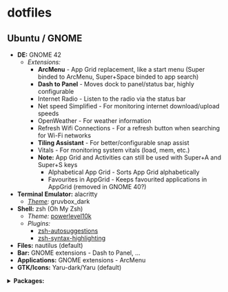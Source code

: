 # dotfiles

## Ubuntu / GNOME

* **DE:** GNOME 42
  * *Extensions:*
    * **ArcMenu** - App Grid replacement, like a start menu (Super binded to ArcMenu, Super+Space binded to app search)
    * **Dash to Panel** - Moves dock to panel/status bar, highly configurable
    * Internet Radio - Listen to the radio via the status bar
    * Net speed Simplified - For monitoring internet download/upload speeds
    * OpenWeather - For weather information
    * Refresh Wifi Connections - For a refresh button when searching for Wi-Fi networks
    * **Tiling Assistant** - For better/configurable snap assist
    * Vitals - For monitoring system vitals (load, mem, etc.)
    * **Note:** App Grid and Activities can still be used with Super+A and Super+S keys
      * Alphabetical App Grid - Sorts App Grid alphabetically
      * Favourites in AppGrid - Keeps favourited applications in AppGrid (removed in GNOME 40?)
* **Terminal Emulator:** alacritty
  * *[Theme](https://github.com/eendroroy/alacritty-theme):* gruvbox_dark
* **Shell:** zsh (Oh My Zsh)
  * *Theme:* [powerlevel10k](https://github.com/romkatv/powerlevel10k)
  * *Plugins:*
    * [zsh-autosuggestions](https://github.com/zsh-users/zsh-autosuggestions)
    * [zsh-syntax-highlighting](https://github.com/zsh-users/zsh-syntax-highlighting)
* **Files:** nautilus (default)
* **Bar:** GNOME extensions - Dash to Panel, ...
* **Applications:** GNOME extensions - ArcMenu
* **GTK/Icons:** Yaru-dark/Yaru (default)
<details>
  <summary><b>Packages:</b></summary>
  <ul>
    <li>apt (<code>apt-mark showmanual</code>)</li>
      <ul>
        <li>cmake pkg-config libfreetype6-dev libfontconfig1-dev libxcb-xfixes0-dev libxkbcommon-dev python3 (alacritty deps)</li>
        <li>build-essential git cmake cmake-data pkg-config python3-sphinx python3-packaging libuv1-dev libcairo2-dev libxcb1-dev libxcb-util0-dev libxcb-randr0-dev libxcb-composite0-dev python3-xcbgen xcb-proto libxcb-image0-dev libxcb-ewmh-dev libxcb-icccm4-dev (polybar deps)</li>
        <li>libxcb-xkb-dev libxcb-xrm-dev libxcb-cursor-dev libasound2-dev libpulse-dev i3-wm libjsoncpp-dev libmpdclient-dev libcurl4-openssl-dev libnl-genl-3-dev (polybar optional deps)</li>
        <li>gir1.2-gst-plugins-bad-1.0 gir1.2-gst-plugins-base-1.0 gstreamer1.0-plugins-ugly gstreamer1.0-plugins-bad (Internet Radio deps)</li>
        <li>gir1.2-gtop-2.0 lm-sensors (vitals)</li>
        <li>build-essential</li>
        <li>curl</li>
        <li>dconf-editor</li>
        <li>git</li>
        <li>gnome-shell-extension-manager</li>
        <li>gnome-tweaks</li>
        <li>google-chrome-stable</li>
        <li>gparted</li>
        <li>grep</li>
        <li>gzip</li>
        <li>htop</li>
        <li>micro</li>
        <li>neofetch</li>
        <li>python3-pip</li>
        <li>stress</li>
        <li>tree</li>
        <li>zsh</li>
      </ul>
    <li>pip (<code>pip list --user</code>)</li>
      <ul>
        <li>Pygments (for colorize omz plugin)</li>
      </ul>
    <li>git</li>
      <ul>
        <li>alacritty</li>
        <li>polybar</li>
        <li>powerlevel10k</li>
      </ul>
    <li>web</li>
      <ul>
        <li>rustup</li>
      </ul>
  </ul>
</details>
